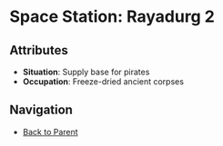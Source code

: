 # Space Station: Rayadurg 2

## Attributes
- **Situation**: Supply base for pirates
- **Occupation**: Freeze-dried ancient corpses


## Navigation
- [Back to Parent](../)
